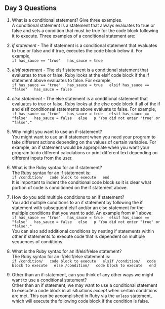 ## Day 3 Questions

1. What is a conditional statement? Give three examples.  
A conditional statement is a statement that always evaluates to true or false and sets a condition that must be true for the code block following it to execute. Three examples of a conditional statement are:  
  1. *if statement* - The if statement is a conditional statement that evaluates to true or false and if true, executes the code block below it. For example,  
  `if has_sauce == "true"  
      has_sauce = true`
  1. *elsif statement* - The elsif statement is a conditional statement that evaluates to true or false. Ruby looks at the elsif code block if the if statement above evaluates to false. For example,  
  `if has_sauce == "true"  
      has_sauce = true  
   elsif has_sauce == "false"  
      has_sauce = false`  
  1. *else statement* - The else statement is a conditional statement that evaluates to true or false. Ruby looks at the else code block if all of the if and elsif conditionsal statements above evaluate to false. For example,  
  `if has_sauce == "true"  
      has_sauce = true  
   elsif has_sauce == "false"  
      has_sauce = false  
   else  
      p "You did not enter "true" or "false"."`

1. Why might you want to use an if-statement?  
You might want to use an if statement when you need your program to take different actions depending on the values of certain variables. For example, an if statement would be appropriate when you want your program to do different calculations or print different text depending on different inputs from the user.

1. What is the Ruby syntax for an if statement?  
The Ruby syntax for an if statement is:  
`if /condition/  
  code block to execute  
 end`  
It is important to indent the conditional code block so it is clear what portion of code is conditioned on the if statement above.

1. How do you add multiple conditions to an if statement?  
You add multiple conditions to an if statement by following the if statement with subsequent elsif and/or an else statement for the multiple conditions that you want to add. An example from # 1 above:  
`if has_sauce == "true"  
    has_sauce = true  
 elsif has_sauce == "false"  
    has_sauce = false  
 else  
    p "You did not enter "true" or "false"."`  
You can also add additional conditions by nesting if statements within other if statements to execute code that is dependent on multiple sequences of conditions.

1. What is the Ruby syntax for an if/elsif/else statement?  
The Ruby syntax for an if/elsif/else statement is:  
`if /condition/  
  code block to execute  
 elsif /condition/  
  code block to execute  
 else /condition/  
  code block to execute  
 end`  

1. Other than an if-statement, can you think of any other ways we might want to use a conditional statement?  
Other than an if statement, we may want to use a conditional statement to execute a code block in all situations *except* when certain conditions are met. This can be accomplished in Ruby via the `unless` statement, which will execute the following code block if the condition is false.
